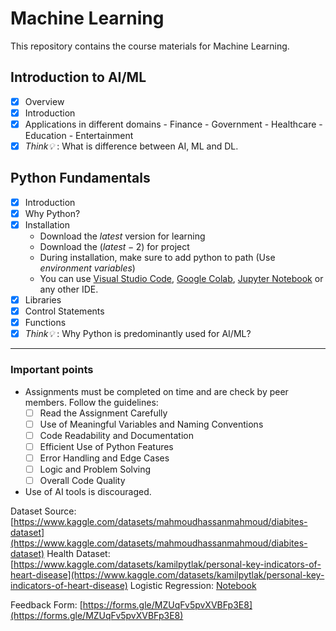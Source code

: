 # Machine Learning

This repository contains the course materials for Machine Learning.

## Introduction to AI/ML

- [x] Overview
- [x] Introduction
- [x] Applications in different domains
      - Finance
      - Government
      - Healthcare
      - Education
      - Entertainment
- [x] *Think💡* : What is difference between AI, ML and DL.
  
## Python Fundamentals

- [x] Introduction
- [x] Why Python?
- [x] Installation
  - Download the $latest$ version for learning
  - Download the $(latest-2)$ for project
  - During installation, make sure to add python to path (Use *environment variables*)
  - You can use [Visual Studio Code](https://code.visualstudio.com/), [Google Colab](https://colab.research.google.com/), [Jupyter Notebook](https://jupyter.org/) or any other IDE.
- [x] Libraries
- [x] Control Statements
- [x] Functions
- [x] *Think💡* : Why Python is predominantly used for AI/ML?
  
---

### Important points

- Assignments must be completed on time and are check by peer members. Follow the guidelines:
  - [ ] Read the Assignment Carefully
  - [ ] Use of Meaningful Variables and Naming Conventions
  - [ ] Code Readability and Documentation
  - [ ] Efficient Use of Python Features
  - [ ] Error Handling and Edge Cases
  - [ ] Logic and Problem Solving
  - [ ] Overall Code Quality
- Use of AI tools is discouraged.

Dataset Source: [https://www.kaggle.com/datasets/mahmoudhassanmahmoud/diabites-dataset](https://www.kaggle.com/datasets/mahmoudhassanmahmoud/diabites-dataset)
Health Dataset: [https://www.kaggle.com/datasets/kamilpytlak/personal-key-indicators-of-heart-disease](https://www.kaggle.com/datasets/kamilpytlak/personal-key-indicators-of-heart-disease)
Logistic Regression: [Notebook](https://colab.research.google.com/drive/1c86xBAmu8SQnPxSjvXYmVTNb_mnwKA4p?usp=sharing)

Feedback Form: [https://forms.gle/MZUqFv5pvXVBFp3E8](https://forms.gle/MZUqFv5pvXVBFp3E8)
